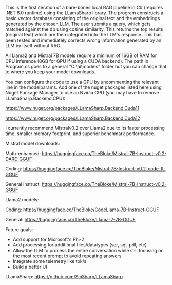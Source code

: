 This is the first iteration of a bare-bones local RAG pipeline in C# (requires .NET 8.0 runtime) using the LLamaSharp library. The program constructs a basic vector database consisting of the original text and the embeddings generated by the chosen LLM. The user submits a query, which gets matched against the db using cosine similarity. This returns the top results (original text) which are then integrated into the LLM's response. This has been tested and immediately corrects wrong information generated by an LLM by itself without RAG.

All Llama2 and Mistral 7B models require a mininum of 16GB of RAM for CPU inference (8GB for GPU if using a CUDA backend). The path in Program.cs goes to a general "C:\ai\models" folder but you can change that to where you keep your model downloads.

You can configure the code to use a GPU by uncommenting the relevant line in the modelparams. Add one of the nuget packages listed here using Nuget Package Manager to use an Nvidia GPU (you may have to remove LLamaSharp.Backend.CPU):

https://www.nuget.org/packages/LLamaSharp.Backend.Cuda11

https://www.nuget.org/packages/LLamaSharp.Backend.Cuda12


I currently recommend Mistralv0.2 over Llama2 due to its faster processing time, smaller memory footprint, and superior benchmark performance.

Mistral model downloads:

Math-enhanced: https://huggingface.co/TheBloke/Mistral-7B-Instruct-v0.2-DARE-GGUF

Coding: https://huggingface.co/TheBloke/Mistral-7B-Instruct-v0.2-code-ft-GGUF

General instruct: https://huggingface.co/TheBloke/Mistral-7B-Instruct-v0.2-GGUF 


Llama2 models:

Coding: https://huggingface.co/TheBloke/CodeLlama-7B-Instruct-GGUF

General: https://huggingface.co/TheBloke/Llama-2-7B-GGUF


Future goals:
- Add support for Microsoft's Phi-2
- Add processing for additional files/datatypes (sqr, sql, pdf, etc)
- Allow the LLM to process the entire conversation while still focusing on the most recent prompt to avoid repeating answers
- Integrate some telemetry like tok/s
- Build a better UI

LLamaSharp: https://github.com/SciSharp/LLamaSharp
